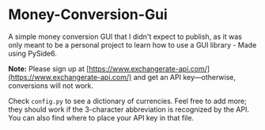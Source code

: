 # Money-Conversion-Gui

A simple money conversion GUI that I didn't expect to publish, as it was only meant to be a personal project to learn how to use a GUI library - Made using PySide6.

**Note:** Please sign up at [https://www.exchangerate-api.com/](https://www.exchangerate-api.com/) and get an API key—otherwise, conversions will not work.

Check `config.py` to see a dictionary of currencies. Feel free to add more; they should work if the 3-character abbreviation is recognized by the API. You can also find where to place your API key in that file.